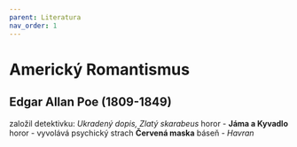```yaml
---
parent: Literatura
nav_order: 1
---
```

# Americký Romantismus
## Edgar Allan Poe (1809-1849)
založil detektivku: *Ukradený dopis, Zlatý skarabeus*
horor - **Jáma a Kyvadlo**
horor - vyvolává psychický strach
**Červená maska**
báseň - *Havran*

